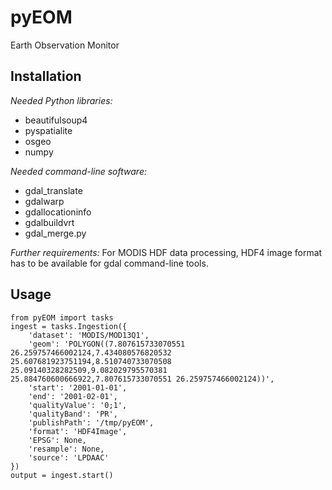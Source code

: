pyEOM
=====

Earth Observation Monitor

Installation
-----------
*Needed Python libraries:*
* beautifulsoup4
* pyspatialite
* osgeo
* numpy

*Needed command-line software:*
* gdal_translate
* gdalwarp
* gdallocationinfo
* gdalbuildvrt
* gdal_merge.py

*Further requirements:*
For MODIS HDF data processing, HDF4 image format has to be available for gdal command-line tools.

Usage
-----
    from pyEOM import tasks
    ingest = tasks.Ingestion({
        'dataset': 'MODIS/MOD13Q1',
        'geom': 'POLYGON((7.807615733070551 26.259757466002124,7.434080576820532 25.607681923751194,8.510740733070508 25.09140328282509,9.082029795570381 25.884760600666922,7.807615733070551 26.259757466002124))',
        'start': '2001-01-01',
        'end': '2001-02-01',
        'qualityValue': '0;1',
        'qualityBand': 'PR',
        'publishPath': '/tmp/pyEOM',
        'format': 'HDF4Image',
        'EPSG': None,
        'resample': None,
        'source': 'LPDAAC'
    })
    output = ingest.start()

